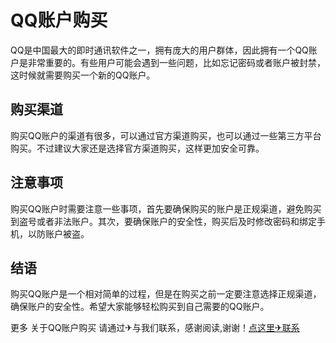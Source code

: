 # QQ账户购买

QQ是中国最大的即时通讯软件之一，拥有庞大的用户群体，因此拥有一个QQ账户是非常重要的。有些用户可能会遇到一些问题，比如忘记密码或者账户被封禁，这时候就需要购买一个新的QQ账户。

## 购买渠道

购买QQ账户的渠道有很多，可以通过官方渠道购买，也可以通过一些第三方平台购买。不过建议大家还是选择官方渠道购买，这样更加安全可靠。

## 注意事项

购买QQ账户时需要注意一些事项，首先要确保购买的账户是正规渠道，避免购买到盗号或者非法账户。其次，要确保账户的安全性，购买后及时修改密码和绑定手机，以防账户被盗。

## 结语

购买QQ账户是一个相对简单的过程，但是在购买之前一定要注意选择正规渠道，确保账户的安全性。希望大家能够轻松购买到自己需要的QQ账户。

更多 关于QQ账户购买 请通过✈与我们联系，感谢阅读,谢谢！[点这里✈联系](https://acc.k02.cc)
